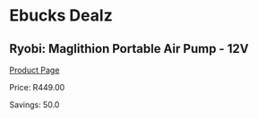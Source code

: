 
# Ebucks Dealz
## Ryobi: Maglithion Portable Air Pump - 12V
[Product Page](https://www.ebucks.com/web/shop/productSelected.do?prodId=316344078&catId=370101825)

Price: R449.00

Savings: 50.0


	